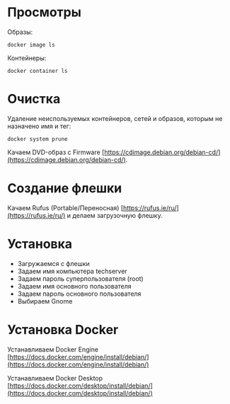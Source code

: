 # Просмотры

Образы:

```
docker image ls
```
Контейнеры:

```
docker container ls
```
# Очистка

Удаление неиспользуемых контейнеров, сетей и образов, которым не назначено имя и тег:
```
docker system prune
```
 Качаем DVD-образ с Firmware [https://cdimage.debian.org/debian-cd/](https://cdimage.debian.org/debian-cd/).

 # Создание флешки

 Качаем Rufus (Portable/Переносная) [https://rufus.ie/ru/](https://rufus.ie/ru/) и делаем загрузочную флешку.

 # Установка

 - Загружаемся с флешки
 - Задаем имя компьютера techserver
 - Задаем пароль суперпользователя (root)
 - Задаем имя основного пользователя
 - Задаем пароль основного пользователя
 - Выбираем Gnome

# Установка Docker

Устанавливаем Docker Engine
[https://docs.docker.com/engine/install/debian/](https://docs.docker.com/engine/install/debian/)

Устанавливаем Docker Desktop
[https://docs.docker.com/desktop/install/debian/](https://docs.docker.com/desktop/install/debian/)
